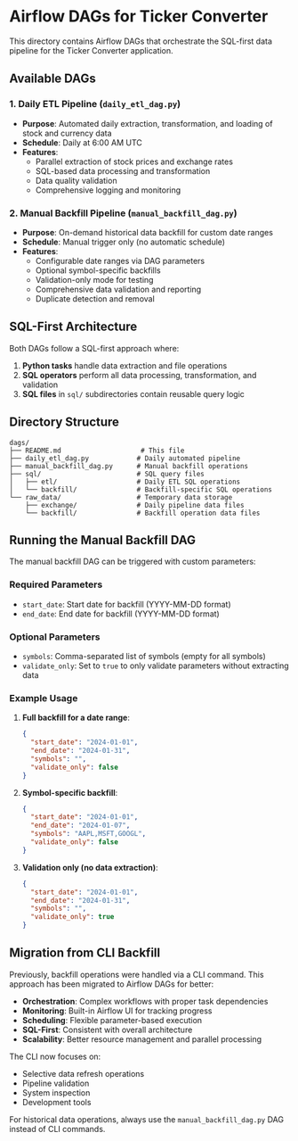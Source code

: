 # Airflow DAGs for Ticker Converter

This directory contains Airflow DAGs that orchestrate the SQL-first data pipeline for the Ticker Converter application.

## Available DAGs

### 1. Daily ETL Pipeline (`daily_etl_dag.py`)
- **Purpose**: Automated daily extraction, transformation, and loading of stock and currency data
- **Schedule**: Daily at 6:00 AM UTC
- **Features**:
  - Parallel extraction of stock prices and exchange rates
  - SQL-based data processing and transformation
  - Data quality validation
  - Comprehensive logging and monitoring

### 2. Manual Backfill Pipeline (`manual_backfill_dag.py`)
- **Purpose**: On-demand historical data backfill for custom date ranges
- **Schedule**: Manual trigger only (no automatic schedule)
- **Features**:
  - Configurable date ranges via DAG parameters
  - Optional symbol-specific backfills
  - Validation-only mode for testing
  - Comprehensive data validation and reporting
  - Duplicate detection and removal

## SQL-First Architecture

Both DAGs follow a SQL-first approach where:
1. **Python tasks** handle data extraction and file operations
2. **SQL operators** perform all data processing, transformation, and validation
3. **SQL files** in `sql/` subdirectories contain reusable query logic

## Directory Structure

```
dags/
├── README.md                    # This file
├── daily_etl_dag.py            # Daily automated pipeline
├── manual_backfill_dag.py      # Manual backfill operations
├── sql/                        # SQL query files
│   ├── etl/                    # Daily ETL SQL operations
│   └── backfill/               # Backfill-specific SQL operations
└── raw_data/                   # Temporary data storage
    ├── exchange/               # Daily pipeline data files
    └── backfill/               # Backfill operation data files
```

## Running the Manual Backfill DAG

The manual backfill DAG can be triggered with custom parameters:

### Required Parameters
- `start_date`: Start date for backfill (YYYY-MM-DD format)
- `end_date`: End date for backfill (YYYY-MM-DD format)

### Optional Parameters
- `symbols`: Comma-separated list of symbols (empty for all symbols)
- `validate_only`: Set to `true` to only validate parameters without extracting data

### Example Usage

1. **Full backfill for a date range**:
   ```json
   {
     "start_date": "2024-01-01",
     "end_date": "2024-01-31",
     "symbols": "",
     "validate_only": false
   }
   ```

2. **Symbol-specific backfill**:
   ```json
   {
     "start_date": "2024-01-01", 
     "end_date": "2024-01-07",
     "symbols": "AAPL,MSFT,GOOGL",
     "validate_only": false
   }
   ```

3. **Validation only (no data extraction)**:
   ```json
   {
     "start_date": "2024-01-01",
     "end_date": "2024-01-31", 
     "symbols": "",
     "validate_only": true
   }
   ```

## Migration from CLI Backfill

Previously, backfill operations were handled via a CLI command. This approach has been migrated to Airflow DAGs for better:

- **Orchestration**: Complex workflows with proper task dependencies
- **Monitoring**: Built-in Airflow UI for tracking progress
- **Scheduling**: Flexible parameter-based execution
- **SQL-First**: Consistent with overall architecture
- **Scalability**: Better resource management and parallel processing

The CLI now focuses on:
- Selective data refresh operations
- Pipeline validation
- System inspection
- Development tools

For historical data operations, always use the `manual_backfill_dag.py` DAG instead of CLI commands.
